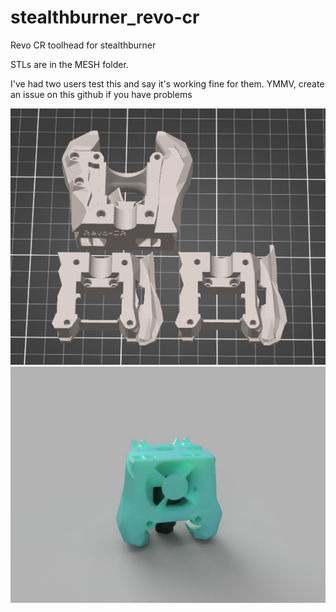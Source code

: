 # stealthburner_revo-cr
 Revo CR toolhead for stealthburner

STLs are in the MESH folder.

I've had two users test this and say it's working fine for them. YMMV, create an issue on this github if you have problems

<img src="buildplate.png" />

<img src="render.jpg"/>
